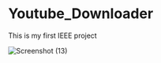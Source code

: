 ﻿# Youtube_Downloader
This is my first IEEE project

![Screenshot (13)](https://github.com/GKrizz/Youtube_Downloader/assets/103564745/33574b07-4eda-4f7b-afa7-2508d0679d9c)
